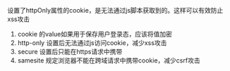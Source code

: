 设置了httpOnly属性的cookie，是无法通过js脚本获取到的。这样可以有效防止xss攻击

<!-- cookie安全 -->
1. cookie 的value如果用于保存用户登录态，应该将值加密
2. http-only 设置后无法通过js访问cookie，减少xss攻击
3. secure 设置后只能在https请求中携带
4. samesite 规定浏览器不能在跨域请求中携带cookie，减少csrf攻击